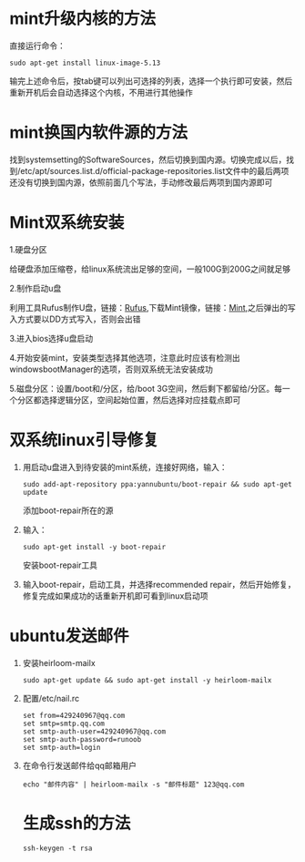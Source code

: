# mint升级内核的方法

直接运行命令：

~~~
sudo apt-get install linux-image-5.13
~~~

输完上述命令后，按tab键可以列出可选择的列表，选择一个执行即可安装，然后重新开机后会自动选择这个内核，不用进行其他操作

# mint换国内软件源的方法

找到systemsetting的SoftwareSources，然后切换到国内源。切换完成以后，找到/etc/apt/sources.list.d/official-package-repositories.list文件中的最后两项还没有切换到国内源，依照前面几个写法，手动修改最后两项到国内源即可

# Mint双系统安装

1.硬盘分区

给硬盘添加压缩卷，给linux系统流出足够的空间，一般100G到200G之间就足够

2.制作启动u盘

利用工具Rufus制作U盘，链接：[Rufus](https://rufus.ie/de/),下载Mint镜像，链接：[Mint](https://www.linuxmint.com/edition.php?id=288),之后弹出的写入方式要以DD方式写入，否则会出错

3.进入bios选择u盘启动

4.开始安装mint，安装类型选择其他选项，注意此时应该有检测出windowsbootManager的选项，否则双系统无法安装成功

5.磁盘分区：设置/boot和/分区，给/boot 3G空间，然后剩下都留给/分区。每一个分区都选择逻辑分区，空间起始位置，然后选择对应挂载点即可

# 双系统linux引导修复

1. 用启动u盘进入到待安装的mint系统，连接好网络，输入：

   ```
   sudo add-apt-repository ppa:yannubuntu/boot-repair && sudo apt-get update
   ```

   添加boot-repair所在的源

2. 输入：

   ```
   sudo apt-get install -y boot-repair
   ```

   安装boot-repair工具

3. 输入boot-repair，启动工具，并选择recommended repair，然后开始修复，修复完成如果成功的话重新开机即可看到linux启动项

# ubuntu发送邮件

1. 安装heirloom-mailx

   ```
   sudo apt-get update && sudo apt-get install -y heirloom-mailx
   ```

2. 配置/etc/nail.rc

   ```
   set from=429240967@qq.com
   set smtp=smtp.qq.com
   set smtp-auth-user=429240967@qq.com
   set smtp-auth-password=runoob
   set smtp-auth=login
   ```

3. 在命令行发送邮件给qq邮箱用户

   ```
   echo "邮件内容" | heirloom-mailx -s "邮件标题" 123@qq.com
   ```

   # 生成ssh的方法
   
   ```
   ssh-keygen -t rsa
   ```
   
   